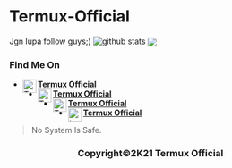 # Termux-Official

Jgn lupa follow guys;) 
![github stats](https://github-readme-stats.vercel.app/api?username=Anak-IT&show_icons=true&theme=radical)
<img align="center" src="https://github-readme-stats.vercel.app/api/top-langs/?username=Anak-IT&theme=red&hide_langs_below=1" />

### Find Me On
* [<img alt="Termux-ofc's Youtube" align="left" width="24px" src="https://cdn.jsdelivr.net/npm/simple-icons@v3/icons/youtube.svg" /> <b>Termux Official</b>](https://youtube.com/channel/UCdBn1AAY2yZ28pacOt3RcDg)<br />
* [<img alt="Termux-ofc's Facebook" align="left" width="24px" src="https://cdn.jsdelivr.net/npm/simple-icons@v3/icons/facebook.svg" /> <b>Termux Official</b>](https://www.facebook.com/duo.dev.3)<br />
* [<img alt="Termux-ofc's Instagram" align="left" width="24px" src="https://cdn.jsdelivr.net/npm/simple-icons@v3/icons/instagram.svg" /> <b>Termux Official</b>](https://www.instagram.com/anakitofficial/)<br />
* [<img alt="termux-ofc's Github" align="left" width="24px" src="https://cdn.jsdelivr.net/npm/simple-icons@v3/icons/github.svg" /> <b>Termux Official</b>](https://github.com/Anak-IT)<br />

> No System Is Safe.

<h3 align="center">
    Copyright©2K21 Termux Official
</h3>
